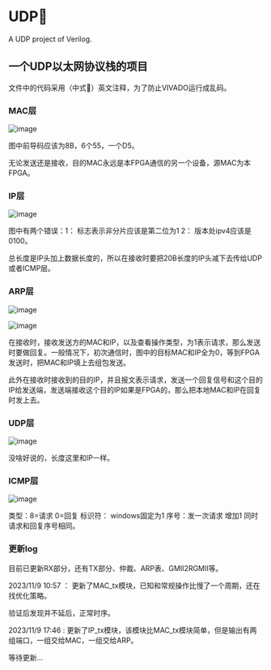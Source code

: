 # UDP🎈
A UDP project of Verilog.

## 一个UDP以太网协议栈的项目

文件中的代码采用（中式🤣）英文注释，为了防止VIVADO运行成乱码。
### MAC层
![image](https://github.com/Vikkdsun/UDP/assets/114153159/c50a3a43-966b-4c20-a68a-ceabd903f2fd)

图中前导码应该为8B，6个55，一个D5。

无论发送还是接收，目的MAC永远是本FPGA通信的另一个设备，源MAC为本FPGA。

### IP层
![image](https://github.com/Vikkdsun/UDP/assets/114153159/38eea051-8068-448e-bd49-fe060411cfd1)

图中有两个错误：1： 标志表示非分片应该是第二位为1 2： 版本处ipv4应该是0100。

总长度是IP头加上数据长度的，所以在接收时要把20B长度的IP头减下去传给UDP或者ICMP层。

### ARP层
![image](https://github.com/Vikkdsun/UDP/assets/114153159/4af59e2e-2849-4cf0-8a1d-9c4fecaff7ee)

![image](https://github.com/Vikkdsun/UDP/assets/114153159/7d0f6fcc-7f20-4852-a188-66bc7c47325e)

在接收时，接收发送方的MAC和IP，以及查看操作类型，为1表示请求，那么发送时要做回复。一般情况下，初次通信时，图中的目标MAC和IP全为0，等到FPGA发送时，把MAC和IP填上去组包发送。

此外在接收时接收到的目的IP，并且报文表示请求，发送一个回复信号和这个目的IP给发送端，发送端接收这个目的IP如果是FPGA的，那么把本地MAC和IP在回复时发上去。

### UDP层
![image](https://github.com/Vikkdsun/UDP/assets/114153159/3d64292f-648a-4f4d-9dd4-bba9266b352d)


没啥好说的，长度这里和IP一样。

### ICMP层
![image](https://github.com/Vikkdsun/UDP/assets/114153159/fa27c8b5-b3a0-4a72-8fd3-5b9f4283b87f)


类型：8=请求 0=回复 标识符： windows固定为1  序号：发一次请求 增加1 同时请求和回复序号相同。

### 更新log

目前已更新RX部分，还有TX部分、仲裁、ARP表、GMII2RGMII等。

2023/11/9 10:57  ：  更新了MAC_tx模块，已知和常规操作比慢了一个周期，还在找优化策略。

验证后发现并不延后，正常时序。

2023/11/9 17:46  :  更新了IP_tx模块，该模块比MAC_tx模块简单，但是输出有两组端口，一组交给MAC，一组交给ARP。

等待更新...
